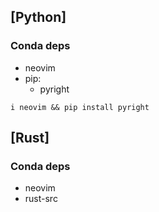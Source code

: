 ## [Python]
### Conda deps
- neovim 
- pip:
  - pyright
```
i neovim && pip install pyright
```

## [Rust]
### Conda deps
- neovim
- rust-src
